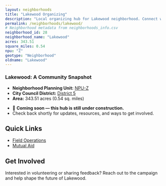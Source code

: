 ```yaml
---
layout: neighborhoods
title: "Lakewood Organizing"
description: "Local organizing hub for Lakewood neighborhood. Connect with field operations, mutual aid, and community organizing efforts."
permalink: /neighborhoods/lakewood/
# Neighborhood metadata from neighborhoods_info.csv
neighborhood_id: 28
neighborhood_name: "Lakewood"
acres: 343.51
square_miles: 0.54
npu: "Z"
geotype: "Neighborhood"
oldname: "Lakewood"
---
```


### **Lakewood: A Community Snapshot**

  * **Neighborhood Planning Unit:** [NPU-Z](https://www.atlantaga.gov/government/departments/city-planning/neighborhood-planning-units/neighborhood-and-npu-contacts)
  * **City Council District:** [District 5](https://citycouncil.atlantaga.gov/council-members/antonio-lewis)
  * **Area:** 343.51 acres (0.54 sq. miles)

- 🚧 **Coming soon — this hub is still under construction.**
- Check back shortly for updates, resources, and ways to get involved.

## Quick Links

- [Field Operations](./field-ops/)
- [Mutual Aid](./mutual-aid/)

## Get Involved

Interested in volunteering or sharing feedback? Reach out to the campaign and help shape the future of Lakewood.

